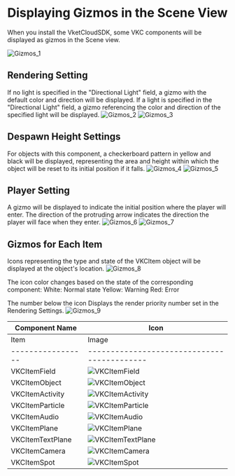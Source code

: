 # Displaying Gizmos in the Scene View

When you install the VketCloudSDK, some VKC components will be displayed as gizmos in the Scene view.

![Gizmos_1](./img/Gizmos_1.jpg)

## Rendering Setting
If no light is specified in the "Directional Light" field, a gizmo with the default color and direction will be displayed.
If a light is specified in the "Directional Light" field, a gizmo referencing the color and direction of the specified light will be displayed.
![Gizmos_2](./img/Gizmos_2.jpg)
![Gizmos_3](./img/Gizmos_3.jpg)


## Despawn Height Settings
For objects with this component, a checkerboard pattern in yellow and black will be displayed, representing the area and height within which the object will be reset to its initial position if it falls.
![Gizmos_4](./img/Gizmos_4.jpg)
![Gizmos_5](./img/Gizmos_5.jpg)

## Player Setting
A gizmo will be displayed to indicate the initial position where the player will enter. 
The direction of the protruding arrow indicates the direction the player will face when they enter.
![Gizmos_6](./img/Gizmos_6.jpg)
![Gizmos_7](./img/Gizmos_7.jpg)


## Gizmos for Each Item
Icons representing the type and state of the VKCItem object will be displayed at the object's location.
![Gizmos_8](./img/Gizmos_8.jpg)


The icon color changes based on the state of the corresponding component:
White: Normal state
Yellow: Warning
Red: Error

The number below the icon
Displays the render priority number set in the Rendering Settings.
![Gizmos_9](./img/Gizmos_9.jpg)


| Component Name | Icon |
|----|----|
| Item | Image |
|-----------------|-------------------------------------------|
| VKCItemField    | ![VKCItemField](./img/Gizmos_ItemField.jpg) |
| VKCItemObject   | ![VKCItemObject](./img/Gizmos_ItemObject.jpg) |
| VKCItemActivity | ![VKCItemActivity](./img/Gizmos_ItemActivity.jpg) |
| VKCItemParticle | ![VKCItemParticle](./img/Gizmos_ItemParticle.jpg) |
| VKCItemAudio    | ![VKCItemAudio](./img/Gizmos_ItemAudio.jpg) |
| VKCItemPlane    | ![VKCItemPlane](./img/Gizmos_ItemPlane.jpg) |
| VKCItemTextPlane| ![VKCItemTextPlane](./img/Gizmos_ItemTextPlane.jpg) |
| VKCItemCamera   | ![VKCItemCamera](./img/Gizmos_ItemCamera.jpg) |
| VKCItemSpot     | ![VKCItemSpot](./img/Gizmos_ItemSpot.jpg) |